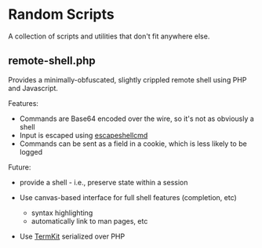 # Random Scripts

A collection of scripts and utilities that don't fit anywhere else.

## remote-shell.php

Provides a minimally-obfuscated, slightly crippled remote shell using PHP and
Javascript.

Features:

  * Commands are Base64 encoded over the wire, so it's not as obviously a shell    
  * Input is escaped using <a href="http://php.net/escapeshellcmd">escapeshellcmd</a>
  * Commands can be sent as a field in a cookie, which is less likely to be logged

Future:

  * provide a shell - i.e., preserve state within a session
  * Use canvas-based interface for full shell features (completion, etc)

    * syntax highlighting
    * automatically link to man pages, etc
  * Use <a href="https://github.com/unconed/TermKit">TermKit</a> serialized over PHP
